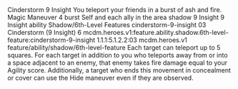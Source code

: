 <ability>
  <name>Cinderstorm</name>
  <cost>9 Insight</cost>
  <flavor>You teleport your friends in a burst of ash and fire.</flavor>
  <keywords>
    <keyword>Magic</keyword>
  </keywords>
  <type>Maneuver</type>
  <distance>4 burst</distance>
  <target>Self and each ally in the area</target>
  <metadata>
    <class>shadow</class>
    <cost>9 Insight</cost>
    <cost_amount>9</cost_amount>
    <cost_resource>Insight</cost_resource>
    <feature_type>ability</feature_type>
    <file_dpath>Shadow/6th-Level Features</file_dpath>
    <item_id>cinderstorm-9-insight</item_id>
    <item_index>03</item_index>
    <item_name>Cinderstorm (9 Insight)</item_name>
    <level>6</level>
    <scc>mcdm.heroes.v1:feature.ability.shadow.6th-level-feature:cinderstorm-9-insight</scc>
    <scdc>1.1.1:5.1.2.2:03</scdc>
    <source>mcdm.heroes.v1</source>
    <type>feature/ability/shadow/6th-level-feature</type>
  </metadata>
  <effects>
    <effect type="mundane">Each target can teleport up to 5 squares. For each target in addition to you who teleports away from or into a space adjacent to an enemy, that enemy takes fire damage equal to your Agility score. Additionally, a target who ends this movement in concealment or cover can use the Hide maneuver even if they are observed.</effect>
  </effects>
</ability>
